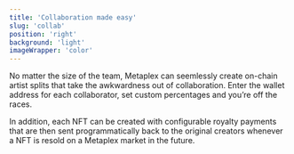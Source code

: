 ```yaml
---
title: 'Collaboration made easy'
slug: 'collab'
position: 'right'
background: 'light'
imageWrapper: 'color'
---
```


No matter the size of the team, Metaplex can seemlessly create on-chain artist splits that take the awkwardness out of collaboration. Enter the wallet address for each collaborator, set custom percentages and you’re off the races.

In addition, each NFT can be created with configurable royalty payments that are then sent programmatically back to the original creators whenever a NFT is resold on a Metaplex market in the future.

